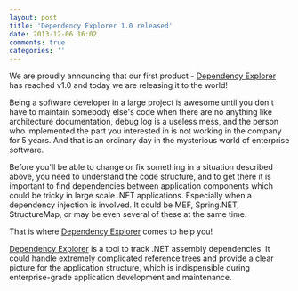 ```yaml
---
layout: post
title: 'Dependency Explorer 1.0 released'
date: 2013-12-06 16:02
comments: true
categories: ''
---
```


We are proudly announcing that our first product - [Dependency Explorer](/products/dependency-explorer) has reached v1.0 and today we are releasing it to the world!

Being a software developer in a large project is awesome until you don't have to maintain somebody else's code when there are no anything like architecture documentation, debug log is a useless mess, and the person who implemented the part you interested in is not working in the company for 5 years. And that is an ordinary day in the mysterious world of enterprise software.

Before you'll be able to change or fix something in a situation described above, you need to understand the code structure, and to get there it is important to find dependencies between application components which could be tricky in large scale .NET applications. Especially when a dependency injection is involved. It could be MEF, Spring.NET, StructureMap, or may be even several of these at the same time.

That is where [Dependency Explorer](/products/dependency-explorer) comes to help you!

[Dependency Explorer](/products/dependency-explorer) is a tool to track .NET assembly dependencies. It could handle extremely complicated reference trees and provide a clear picture for the application structure, which is indispensible during enterprise-grade application development and maintenance.
